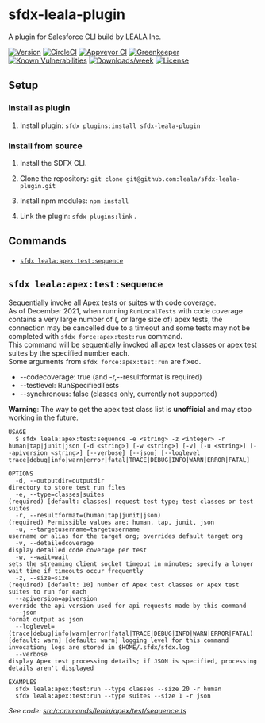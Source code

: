 # sfdx-leala-plugin

A plugin for Salesforce CLI build by LEALA Inc.

[![Version](https://img.shields.io/npm/v/sfdx-leala-plugin.svg)](https://npmjs.org/package/sfdx-leala-plugin)
[![CircleCI](https://circleci.com/gh/leala-inc/sfdx-leala-plugin/tree/master.svg?style=shield)](https://circleci.com/gh/leala-inc/sfdx-leala-plugin/tree/master)
[![Appveyor CI](https://ci.appveyor.com/api/projects/status/github/leala-inc/sfdx-leala-plugin?branch=master&svg=true)](https://ci.appveyor.com/project/heroku/sfdx-leala-plugin/branch/master)
[![Greenkeeper](https://badges.greenkeeper.io/leala-inc/sfdx-leala-plugin.svg)](https://greenkeeper.io/)
[![Known Vulnerabilities](https://snyk.io/test/github/leala-inc/sfdx-leala-plugin/badge.svg)](https://snyk.io/test/github/leala-inc/sfdx-leala-plugin)
[![Downloads/week](https://img.shields.io/npm/dw/sfdx-leala-plugin.svg)](https://npmjs.org/package/sfdx-leala-plugin)
[![License](https://img.shields.io/npm/l/sfdx-leala-plugin.svg)](https://github.com/leala-inc/sfdx-leala-plugin/blob/master/package.json)

<!-- toc -->

## Setup

### Install as plugin

1. Install plugin: `sfdx plugins:install sfdx-leala-plugin`

### Install from source

1. Install the SDFX CLI.

2. Clone the repository: `git clone git@github.com:leala/sfdx-leala-plugin.git`

3. Install npm modules: `npm install`

4. Link the plugin: `sfdx plugins:link` .

<!-- install stop -->
<!-- commands -->

## Commands

* [`sfdx leala:apex:test:sequence`](#sfdx-lealaapextestsequence)


## `sfdx leala:apex:test:sequence`

Sequentially invoke all Apex tests or suites with code coverage.  
As of December 2021, when running `RunLocalTests` with code coverage contains a very large number of (, or large size of) apex tests, the connection may be cancelled due to a timeout and some tests may not be completed with `sfdx force:apex:test:run` command.  
This command will be sequentially invoked all apex test classes or apex test suites by the specified number each.  
Some arguments from `sfdx force:apex:test:run` are fixed.

* --codecoverage: true (and -r,--resultformat is required)
* --testlevel: RunSpecifiedTests
* --synchronous: false (classes only, currently not supported)

**Warning**: The way to get the apex test class list is **unofficial** and may stop working in the future.

```
USAGE
  $ sfdx leala:apex:test:sequence -e <string> -z <integer> -r human|tap|junit|json [-d <string>] [-w <string>] [-v] [-u <string>] [--apiversion <string>] [--verbose] [--json] [--loglevel trace|debug|info|warn|error|fatal|TRACE|DEBUG|INFO|WARN|ERROR|FATAL]

OPTIONS
  -d, --outputdir=outputdir                                                         directory to store test run files
  -e, --type=classes|suites                                                     (required) [default: classes] request test type; test classes or test suites
  -r, --resultformat=(human|tap|junit|json)                                         (required) Permissible values are: human, tap, junit, json
  -u, --targetusername=targetusername                                               username or alias for the target org; overrides default target org
  -v, --detailedcoverage                                                            display detailed code coverage per test
  -w, --wait=wait                                                                   sets the streaming client socket timeout in minutes; specify a longer wait time if timeouts occur frequently
  -z, --size=size                                                           (required) [default: 10] number of Apex test classes or Apex test suites to run for each
  --apiversion=apiversion                                                           override the api version used for api requests made by this command
  --json                                                                            format output as json
  --loglevel=(trace|debug|info|warn|error|fatal|TRACE|DEBUG|INFO|WARN|ERROR|FATAL)  [default: warn] [default: warn] logging level for this command invocation; logs are stored in $HOME/.sfdx/sfdx.log
  --verbose                                                                         display Apex test processing details; if JSON is specified, processing details aren't displayed

EXAMPLES
  sfdx leala:apex:test:run --type classes --size 20 -r human
  sfdx leala:apex:test:run --type suites --size 1 -r json
```

_See code: [src/commands/leala/apex/test/sequence.ts](https://github.com/leala-inc/sfdx-leala-plugin/blob/v0.0.0/src/commands/leala/apex/test/sequence.ts)_

<!-- commands stop -->
